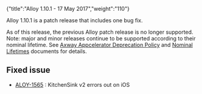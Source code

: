 {"title":"Alloy 1.10.1 - 17 May 2017","weight":"110"}

Alloy 1.10.1 is a patch release that includes one bug fix.

As of this release, the previous Alloy patch release is no longer supported. Note: major and minor releases continue to be supported according to their nominal lifetime. See [Axway Appcelerator Deprecation Policy](/docs/appc/AMPLIFY_Appcelerator_Services_Overview/Axway_Appcelerator_Deprecation_Policy/) and [Nominal Lifetimes](/docs/appc/AMPLIFY_Appcelerator_Services_Overview/Axway_Appcelerator_Product_Lifecycle/#NominalLifetimes) documents for details.

## Fixed issue

* [ALOY-1565](https://jira.appcelerator.org/browse/ALOY-1565) : KitchenSink v2 errors out on iOS

